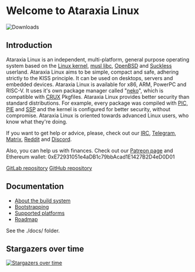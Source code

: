 # Welcome to Ataraxia Linux
![Downloads](
https://img.shields.io/github/downloads/ataraxialinux/ataraxia/total.svg)

## Introduction
Ataraxia Linux is an independent, multi-platform,  general purpose operating system based on the [Linux kernel](https://www.kernel.org/), [musl libc](http://www.musl-libc.org/), [OpenBSD](https://www.openbsd.org/) and [Suckless](https://core.suckless.org/) userland. Ataraxia Linux aims to be simple, compact and safe, adhering strictly to the KISS principle. It can be used on desktops, servers and embedded devices. Ataraxia Linux is available for x86, ARM, PowerPC and RISC-V. It uses it's own package manager called "[neko](https://github.com/ataraxialinux/neko)", which is compatible with [CRUX](https://crux.nu/) Pkgfiles. Ataraxia Linux provides better security than standard distributions. For example, every package was compiled with [PIC, PIE](https://en.wikipedia.org/wiki/Position-independent_code) and [SSP](https://en.wikipedia.org/wiki/Buffer_overflow_protection) and the kernel is configured for better security, without compromise. Ataraxia Linux is oriented towards advanced Linux users, who know what they're doing.

If you want to get help or advice, please, check out our [IRC](irc://irc.freenode.net/#ataraxialinux), [Telegram](https://t.me/ataraxialinux), [Matrix](https://matrix.to/#/#ataraxialinux:matrix.org), [Reddit](https://www.reddit.com/r/ataraxialinux/) and [Discord](https://discord.gg/sCQGvzz).

Also, you can help us with finances. Check out our [Patreon page](https://www.patreon.com/ataraxialinux)
and Ethereum wallet: 0xE72931051e4aDB1c79bbAcad1E1427B2D4eD0D01

[GitLab repository](https://gitlab.com/ataraxialinux/ataraxia)
[GitHub repository](https://github.com/ataraxialinux/ataraxia)

## Documentation
* [About the build system](docs/aboutbuildsystem.md)
* [Bootstrapping](docs/bootstrapping.md)
* [Supported platforms](docs/platforms.md)
* [Roadmap](docs/roadmap.md)

See the ./docs/ folder.

## Stargazers over time
[![Stargazers over time](https://starchart.cc/ataraxialinux/ataraxia.svg)](https://starchart.cc/ataraxialinux/ataraxia)
